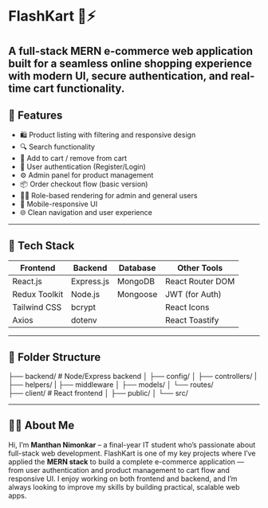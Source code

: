 
# FlashKart 🛒⚡

A full-stack MERN e-commerce web application built for a seamless online shopping experience with modern UI, secure authentication, and real-time cart functionality.
---

## 🚀 Features

- 🛍️ Product listing with filtering and responsive design
- 🔍 Search functionality
- 🧺 Add to cart / remove from cart
- 👤 User authentication (Register/Login)
- ⚙️ Admin panel for product management
- 📦 Order checkout flow (basic version)
- 🧑‍💻 Role-based rendering for admin and general users
- 📱 Mobile-responsive UI
- 🌐 Clean navigation and user experience

---
## 🔧 Tech Stack

| Frontend       | Backend        | Database | Other Tools        |
|----------------|----------------|----------|--------------------|
| React.js       | Express.js     | MongoDB  | React Router DOM   |
| Redux Toolkit  | Node.js        | Mongoose | JWT (for Auth)     |
| Tailwind CSS   | bcrypt         |          | React Icons        |
| Axios          | dotenv         |          | React Toastify     |

---

## 📁 Folder Structure

├── backend/             # Node/Express backend
│   ├── config/
│   ├── controllers/
|   ├── helpers/
|   ├── middleware
│   ├── models/
│   └── routes/  
├── client/             # React frontend
│   ├── public/
│   └── src/

---

## 👨‍💻 About Me

Hi, I’m **Manthan Nimonkar** – a final-year IT student who’s passionate about full-stack web development.
FlashKart is one of my key projects where I’ve applied the **MERN stack** to build a complete e-commerce application — from user authentication and product management to cart flow and responsive UI.
I enjoy working on both frontend and backend, and I’m always looking to improve my skills by building practical, scalable web apps.  

